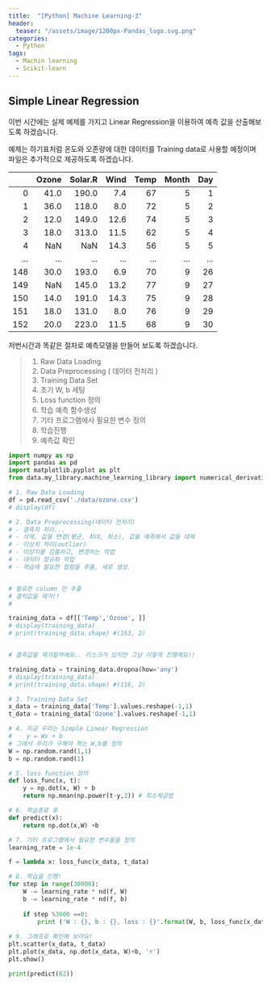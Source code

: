 ```yaml
---
title:  "[Python] Machine Learning-3"
header:
  teaser: "/assets/image/1200px-Pandas_logo.svg.png"
categories: 
  - Python
tags:
  - Machin learning
  - Scikit-learn
---
```


## Simple Linear Regression

이번 시간에는 실제 예제를 가지고 Linear Regression을 이용하여 예측 값을 산출해보도록 하겠습니다.

예제는 하기표처럼 온도와 오존량에 대한 데이터를 Training data로 사용할 예정이며 파일은 추가적으로 제공하도록 하겠습니다.

|      | Ozone | Solar.R | Wind | Temp | Month |  Day |
| ---: | ----: | ------: | ---: | ---: | ----: | ---: |
|    0 |  41.0 |   190.0 |  7.4 |   67 |     5 |    1 |
|    1 |  36.0 |   118.0 |  8.0 |   72 |     5 |    2 |
|    2 |  12.0 |   149.0 | 12.6 |   74 |     5 |    3 |
|    3 |  18.0 |   313.0 | 11.5 |   62 |     5 |    4 |
|    4 |   NaN |     NaN | 14.3 |   56 |     5 |    5 |
|  ... |   ... |     ... |  ... |  ... |   ... |  ... |
|  148 |  30.0 |   193.0 |  6.9 |   70 |     9 |   26 |
|  149 |   NaN |   145.0 | 13.2 |   77 |     9 |   27 |
|  150 |  14.0 |   191.0 | 14.3 |   75 |     9 |   28 |
|  151 |  18.0 |   131.0 |  8.0 |   76 |     9 |   29 |
|  152 |  20.0 |   223.0 | 11.5 |   68 |     9 |   30 |

저번시간과 똑같은 절차로 예측모델을 만들어 보도록 하겠습니다.

>1. Raw Data Loading
>2. Data Preprocessing ( 데이터 전처리 )
>3. Training Data Set
>4. 초기 W, b 세팅
>5. Loss function 정의
>6. 학습 예측 함수생성
>7. 기타 프로그램에사 필요한 변수 정의
>8. 학습진행
>9. 예측값 확인

``` python
import numpy as np
import pandas as pd
import matplotlib.pyplot as plt
from data.my_library.machine_learning_library import numerical_derivative as nd

# 1. Raw Data Loading
df = pd.read_csv('./data/ozone.csv')
# display(df)

# 2. Data Preprocessing(데이터 전처리)
# - 결측치 처리...
# - 삭제, 값을 변경(평균, 최대, 최소), 값을 예측해서 값을 대체 
# - 이상치 처리(outlier)
# - 이상치를 검출하고, 변경하는 작업
# - 데이터 정규화 작업
# - 학습에 필요한 컬럼을 추출, 새로 생성.


# 필요한 column 만 추출
# 결치값을 제거!!
#

training_data = df[['Temp','Ozone', ]]
# display(training_data)
# print(training_data.shape) #(153, 2)


# 결측값을 제거할꺼에요.. 리스크가 있지만 그냥 이렇게 진행해요!!

training_data = training_data.dropna(how='any')
# display(training_data)
# print(training_data.shape) #(116, 2)

# 3. Training Data Set
x_data = training_data['Temp'].values.reshape(-1,1)
t_data = training_data['Ozone'].values.reshape(-1,1)

# 4. 지금 우리는 Simple Linear Regression
#    y = Wx + b
# 그래서 우리가 구해야 하는 W,b를 정의
W = np.random.rand(1,1)
b = np.random.rand(1)

# 5. loss function 정의
def loss_func(x, t):
    y = np.dot(x, W) + b
    return np.mean(np.power(t-y,2)) # 최소제곱법

# 6. 학습종료 후 
def predict(x):
    return np.dot(x,W) +b

# 7. 기타 프로그램에서 필요한 변수들을 정의
learning_rate = 1e-4

f = lambda x: loss_func(x_data, t_data)

# 8. 학습을 진행!
for step in range(30000):
    W -= learning_rate * nd(f, W)
    b -= learning_rate * nd(f, b)
    
    if step %3000 ==0:
        print ('W : {}, b : {}, loss : {}'.format(W, b, loss_func(x_data,t_data)))
    
# 9. 그래프로 확인해 보아요!
plt.scatter(x_data, t_data)
plt.plot(x_data, np.dot(x_data, W)+b, 'r')
plt.show()

print(predict(62))
```

